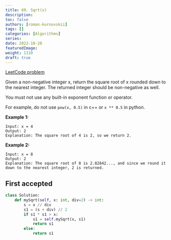 ```yaml
---
title: 69. Sqrt(x)
description:
toc: false
authors: [roman-kurnovskii]
tags: []
categories: [Algorithms]
series:
date: 2022-10-28
featuredImage:
weight: 1110
draft: true
---
```


[LeetCode problem](https://leetcode.com/problems/sqrtx/)

Given a non-negative integer x, return the square root of x rounded down to the nearest integer. The returned integer should be non-negative as well.

You must not use any built-in exponent function or operator.

For example, do not use `pow(x, 0.5)` in c++ or `x ** 0.5` in python.

**Example 1:**

    Input: x = 4
    Output: 2
    Explanation: The square root of 4 is 2, so we return 2.

**Example 2:**

    Input: x = 8
    Output: 2
    Explanation: The square root of 8 is 2.82842..., and since we round it down to the nearest integer, 2 is returned.


## First accepted

```python
class Solution:
    def mySqrt(self, x: int, div=2) -> int:
        s = x // div
        s1 = (s + div) // 2
        if s1 * s1 > x:
            s1 = self.mySqrt(x, s1)
            return s1
        else:
            return s1
```
